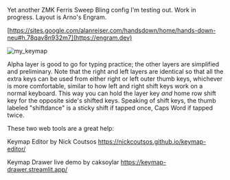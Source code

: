 Yet another ZMK Ferris Sweep Bling config I'm testing out. Work in progress. Layout is Arno's Engram.

[https://sites.google.com/alanreiser.com/handsdown/home/hands-down-neu#h.78qav8n932m7](https://engram.dev)

![my_keymap](https://github.com/user-attachments/assets/3b4fe5dc-3989-492b-96a9-3b57ede007cb)

Alpha layer is good to go for typing practice; the other layers are simplified and preliminary. Note that the right and left layers are identical so that all the extra keys can be used from either right or left outer thumb keys, whichever is more comfortable, similar to how left and right shift keys work on a normal keyboard. This way you can hold the layer key *and* home row shift key for the opposite side's shifted keys. Speaking of shift keys, the thumb labeled "shiftdance" is a sticky shift if tapped once, Caps Word if tapped twice.

These two web tools are a great help:

Keymap Editor by Nick Coutsos https://nickcoutsos.github.io/keymap-editor/

Keymap Drawer live demo by caksoylar https://keymap-drawer.streamlit.app/
